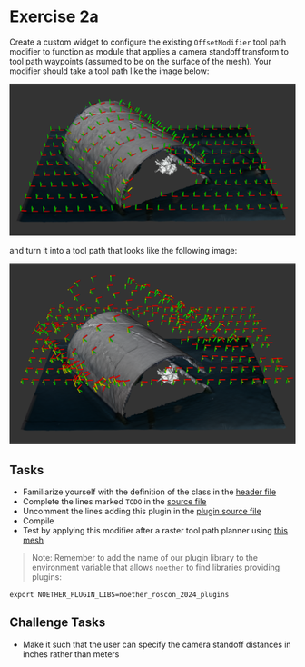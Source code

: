 # Exercise 2a
Create a custom widget to configure the existing `OffsetModifier` tool path modifier to function as module that applies a camera standoff transform to tool path waypoints (assumed to be on the surface of the mesh).
Your modifier should take a tool path like the image below:

![Initial](exercise_2a_initial.png)

and turn it into a tool path that looks like the following image:

![Final](exercise_2a_final.png)

## Tasks

- Familiarize yourself with the definition of the class in the [header file](../include/noether_roscon_2024/exercise_2a)
- Complete the lines marked `TODO` in the [source file](../src/exercise_2a/camera_standoff_tool_path_modifier_widget.cpp)
- Uncomment the lines adding this plugin in the [plugin source file](../src/plugins.cpp)
- Compile
- Test by applying this modifier after a raster tool path planner using [this mesh](../meshes/cylinder.ply)

> Note: Remember to add the name of our plugin library to the environment variable that allows `noether` to find libraries providing plugins:
```
export NOETHER_PLUGIN_LIBS=noether_roscon_2024_plugins
```

## Challenge Tasks

- Make it such that the user can specify the camera standoff distances in inches rather than meters
